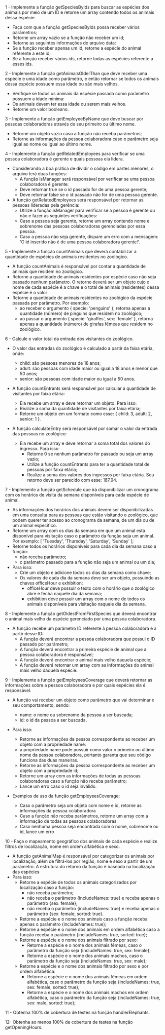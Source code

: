 1 - Implemente a função getSpeciesByIds para buscar as espécies dos animais por meio de um ID e retorne um array contendo todos os animais dessa espécie.
  * Faça com que a função getSpeciesByIds possa receber vários parâmetros;
  * Retorne um array vazio se a função não receber um id;
  * Retorne as seguintes informações do arquivo data:
  * Se a função receber apenas um id, retorne a espécie do animal referente a este id;
  * Se a função receber vários ids, retorne todas as espécies referente a esses ids.

2 - Implemente a função getAnimalsOlderThan que deve receber uma espécie e uma idade como parâmetro, e então retornar se todos os animais dessa espécie possuem essa idade ou são mais velhos.
  * Verifique se todos os animais da espécie passada como parâmetro possuem a idade mínima:
  * Os animais devem ter essa idade ou serem mais velhos.
  * Retorne um valor booleano.

3 - Implemente a função getEmployeeByName que deve buscar por pessoas colaboradoras através de seu primeiro ou último nome.
  * Retorne um objeto vazio caso a função não receba parâmetros;
  * Retorne as informações da pessoa colaboradora caso o parâmetro seja igual ao nome ou igual ao último nome.

4 - Implemente a função getRelatedEmployees para verificar se uma pessoa colaboradora é gerente e quais pessoas ela lidera.

  * Considerando a boa prática de dividir o código em partes menores, o arquivo terá duas funções:
    *  A função isManager será responsável por verificar se uma pessoa colaboradora é gerente:
    * Deve retornar true se o id passado for de uma pessoa gerente;
    * Deve retornar false se o id passado não for de uma pessoa gerente.
  * A função getRelatedEmployees será responsável por retornar as pessoas lideradas pela gerência:
    * Utilize a função isManager para verificar se a pessoa é gerente ou não e fazer as seguintes verificações:
    * Caso a pessoa seja gerente, retorne um array contendo nome e sobrenome das pessoas colaboradoras gerenciadas por essa pessoa.
    * Caso a pessoa não seja gerente, dispare um erro com a mensagem: 'O id inserido não é de uma pessoa colaboradora gerente!'.

5 - Implemente a função countAnimals que deverá contabilizar a quantidade de espécies de animais residentes no zoológico.

  * A função countAnimals é responsável por contar a quantidade de animais que residem no zoológico.
  * Retorne a quantidade de animais residentes por espécie caso não seja passado nenhum parâmetro. O retorno deverá ser um objeto cujo o nome de cada espécie é a chave e o total de animais (residentes) dessa espécie é o valor
  * Retorne a quantidade de animais residentes no zoológico da espécie passada por parâmetro. Por exemplo:
    * ao receber o argumento { specie: 'penguins' }, retorna apenas a quantidade (número) de pinguins que residem no zoológico;
    * ao passar o argumento { specie: 'giraffes', sex: 'female' }, retorna apenas a quantidade (número) de girafas fêmeas que residem no zoológico.

6 - Calcule o valor total da entrada dos visitantes do zoológico.

  * O valor das entradas do zoológico é calculado a partir da faixa etária, onde:
    * child: são pessoas menores de 18 anos;
    * adult: são pessoas com idade maior ou igual a 18 anos e menor que 50 anos;
    * senior: são pessoas com idade maior ou igual a 50 anos.
  * A função countEntrants será responsável por calcular a quantidade de visitantes por faixa etária:
    * Ela recebe um array e deve retornar um objeto. Para isso:
    * Realize a soma da quantidade de visitantes por faixa etária;
    * Retorne um objeto em um formato como esse: { child: 3, adult: 2, senior: 1 }.

  * A função calculateEntry será responsável por somar o valor da entrada das pessoas no zoológico:
    * Ela recebe um array e deve retornar a soma total dos valores do ingresso. Para isso:
      * Retorne 0 se nenhum parâmetro for passado ou seja um array vazio;
      * Utilize a função countEntrants para ter a quantidade total de pessoas por faixa etária;
      * Realize a soma dos valores dos ingressos por faixa etária. Seu retorno deve ser parecido com esse: 187.94.
        
7 - Implemente a função getSchedule que irá disponibilizar um cronograma com os horários de visita da semana disponíveis para cada espécie de animal.
  * As informações dos horários dos animais devem ser disponibilizadas em uma consulta para as pessoas que estão visitando o zoológico, que podem querer ter acesso ao cronograma da semana, de um dia ou de um animal específico.
  * Retorne um array com os dias da semana em que um animal está disponível para visitação caso o parâmetro da função seja um animal. Por exemplo: [ 'Tuesday', 'Thursday', 'Saturday', 'Sunday' ];
  * Retorne todos os horários disponíveis para cada dia da semana caso a função:
    * não receba parâmetro;
    * o parâmetro passado para a função não seja um animal ou um dia;
  * Para isso:
    * Crie um objeto e adicione todos os dias da semana como chave;
    * Os valores de cada dia da semana deve ser um objeto, possuindo as chaves officeHour e exhibition:
      * officeHour deve possuir o texto com o horário que o zoológico abre e fecha naquele dia da semana;
      * exhibition deve possuir um array com o nome de todos os animais disponíveis para visitação naquele dia da semana.

8 - Implemente a função getOldestFromFirstSpecies que deverá encontrar o animal mais velho da espécie gerenciado por uma pessoa colaboradora.

  * A função recebe um parâmetro ID referente à pessoa colaboradora e a partir desse ID:
    * A função deverá encontrar a pessoa colaboradora que possui o ID passado por parâmetro;
    * A função deverá encontrar a primeira espécie de animal que a pessoa colaboradora é responsável;
    * A função deverá encontrar o animal mais velho daquela espécie;
    * A função deverá retornar um array com as informações do animal mais velho daquela espécie.

9 - Implemente a função getEmployeesCoverage que deverá retornar as informações sobre a pessoa colaboradora e por quais espécies ela é responsável.

  * A função vai receber um objeto como parâmetro que vai determinar o seu comportamento, sendo:
    * name: o nome ou sobrenome da pessoa a ser buscada;
    * id: o id da pessoa a ser buscada.
  * Para isso:
    * Retorne as informações da pessoa correspondente ao receber um objeto com a propriedade name:
    * a propriedade name pode possuir como valor o primeiro ou último nome da pessoa colaboradora, portanto garanta que seu código funciona das duas maneiras.
    * Retorne as informações da pessoa correspondente ao receber um objeto com a propriedade id;
    * Retorne um array com as informações de todas as pessoas colaboradoras caso a função não receba parâmetro;
    * Lance um erro caso o id seja inválido.

  * Exemplos de uso da função getEmployeesCoverage:
    * Caso o parâmetro seja um objeto com nome e id, retorne as informações da pessoa colaboradora
    * Caso a função não receba parâmetros, retorne um array com a informação de todas as pessoas colaboradoras
    * Caso nenhuma pessoa seja encontrada com o nome, sobrenome ou id, lance um erro

10 - Faça o mapeamento geográfico dos animais de cada espécie e realize filtros de localização, nome em ordem alfabética e sexo.

  * A função getAnimalMap é responsável por categorizar os animais por localização, além de filtrá-los por região, nome e sexo a partir de um parâmetro. A estrutura do retorno da função é baseada na localização das espécies
  * Para isso:
    * Retorne a espécie de todos os animais categorizados por localização caso a função:
      * não receba parâmetro;
      * não receba o parâmetro {includeNames: true} e receba apenas o parâmetro {sex: female};
      * não receba o parâmetro {includeNames: true} e receba apenas o parâmetro {sex: female, sorted: true}.
    * Retorne a espécie e o nome dos animais caso a função receba apenas o parâmetro {includeNames: true};
    * Retorne a espécie e o nome dos animais em ordem alfabética caso a função receba o parâmetro {includeNames: true, sorted: true};
    * Retorne a espécie e o nome dos animais filtrado por sexo:
      * Retorne a espécie e o nome dos animais fêmeas, caso o parâmetro da função seja {includeNames: true, sex: female};
      * Retorne a espécie e o nome dos animais machos, caso o parâmetro da função seja {includeNames: true, sex: male};
    * Retorne a espécie e o nome dos animais filtrado por sexo e por ordem alfabética:
      * Retorne a espécie e o nome dos animais fêmeas em ordem alfabética, caso o parâmetro da função seja {includeNames: true, sex: female, sorted: true};
      * Retorne a espécie e o nome dos animais machos em ordem alfabética, caso o parâmetro da função seja {includeNames: true, sex: male, sorted: true};

11 - Obtenha 100% de cobertura de testes na função handlerElephants.

12- Obtenha ao menos 100% de cobertura de testes na função getOpeningHours.
